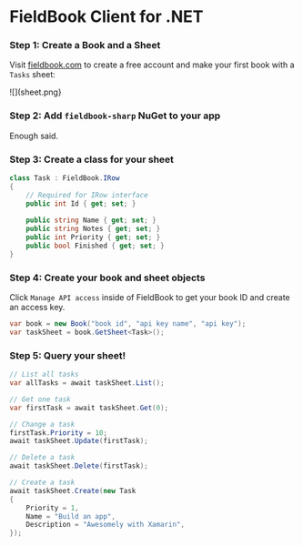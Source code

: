 # FieldBook Client for .NET

### Step 1: Create a Book and a Sheet

Visit [fieldbook.com](http://fieldbook.com) to create a free account and make your first book with a `Tasks` sheet:

![](sheet.png}

### Step 2: Add `fieldbook-sharp` NuGet to your app

Enough said.

### Step 3: Create a class for your sheet

```csharp
class Task : FieldBook.IRow
{
    // Required for IRow interface
    public int Id { get; set; }
    
    public string Name { get; set; }
    public string Notes { get; set; }
    public int Priority { get; set; }
    public bool Finished { get; set; }
}
```

### Step 4: Create your book and sheet objects

Click `Manage API access` inside of FieldBook to get your book ID and create an access key.

```csharp
var book = new Book("book id", "api key name", "api key");
var taskSheet = book.GetSheet<Task>();
```

### Step 5: Query your sheet!

```csharp
// List all tasks
var allTasks = await taskSheet.List();

// Get one task
var firstTask = await taskSheet.Get(0);

// Change a task
firstTask.Priority = 10;
await taskSheet.Update(firstTask);

// Delete a task
await taskSheet.Delete(firstTask);

// Create a task
await taskSheet.Create(new Task
{
    Priority = 1,
    Name = "Build an app",
    Description = "Awesomely with Xamarin",
});
```